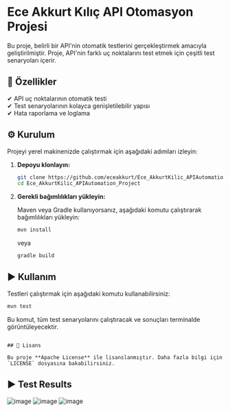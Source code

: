 # Ece Akkurt Kılıç API Otomasyon Projesi

Bu proje, belirli bir API'nin otomatik testlerini gerçekleştirmek amacıyla geliştirilmiştir. Proje, API'nin farklı uç noktalarını test etmek için çeşitli test senaryoları içerir.

## 🚀 Özellikler

✔ API uç noktalarının otomatik testi  
✔ Test senaryolarının kolayca genişletilebilir yapısı  
✔ Hata raporlama ve loglama  

## ⚙️ Kurulum

Projeyi yerel makinenizde çalıştırmak için aşağıdaki adımları izleyin:

1. **Depoyu klonlayın:**

   ```bash
   git clone https://github.com/eceakkurt/Ece_AkkurtKilic_APIAutomation_Project.git
   cd Ece_AkkurtKilic_APIAutomation_Project
   ```

2. **Gerekli bağımlılıkları yükleyin:**

   Maven veya Gradle kullanıyorsanız, aşağıdaki komutu çalıştırarak bağımlılıkları yükleyin:

   ```bash
   mvn install
   ```

   veya

   ```bash
   gradle build
   ```

## ▶️ Kullanım

Testleri çalıştırmak için aşağıdaki komutu kullanabilirsiniz:

```bash
mvn test
```

Bu komut, tüm test senaryolarını çalıştıracak ve sonuçları terminalde görüntüleyecektir.

```

## 📜 Lisans

Bu proje **Apache License** ile lisanslanmıştır. Daha fazla bilgi için `LICENSE` dosyasına bakabilirsiniz.

```

## ▶️ Test Results

![image](https://github.com/user-attachments/assets/a52df0e9-1ce8-42ed-921e-97a93616b533)
![image](https://github.com/user-attachments/assets/60c1475f-c4e1-4d79-87a0-b060bde37b23)
![image](https://github.com/user-attachments/assets/0f1471bc-ad7e-4558-ac2d-8b4d537cb835)



